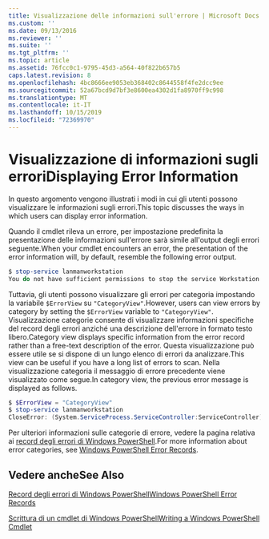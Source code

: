 ```yaml
---
title: Visualizzazione delle informazioni sull'errore | Microsoft Docs
ms.custom: ''
ms.date: 09/13/2016
ms.reviewer: ''
ms.suite: ''
ms.tgt_pltfrm: ''
ms.topic: article
ms.assetid: 76fcc0c1-9795-45d3-a564-40f822b657b5
caps.latest.revision: 8
ms.openlocfilehash: 4bc8666ee9053eb368402c8644558f4fe2dcc9ee
ms.sourcegitcommit: 52a67bcd9d7bf3e8600ea4302d1fa8970ff9c998
ms.translationtype: MT
ms.contentlocale: it-IT
ms.lasthandoff: 10/15/2019
ms.locfileid: "72369970"
---
```

# <a name="displaying-error-information"></a><span data-ttu-id="d77e7-102">Visualizzazione di informazioni sugli errori</span><span class="sxs-lookup"><span data-stu-id="d77e7-102">Displaying Error Information</span></span>

<span data-ttu-id="d77e7-103">In questo argomento vengono illustrati i modi in cui gli utenti possono visualizzare le informazioni sugli errori.</span><span class="sxs-lookup"><span data-stu-id="d77e7-103">This topic discusses the ways in which users can display error information.</span></span>

<span data-ttu-id="d77e7-104">Quando il cmdlet rileva un errore, per impostazione predefinita la presentazione delle informazioni sull'errore sarà simile all'output degli errori seguente.</span><span class="sxs-lookup"><span data-stu-id="d77e7-104">When your cmdlet encounters an error, the presentation of the error information will, by default, resemble the following error output.</span></span>

```powershell
$ stop-service lanmanworkstation
You do not have sufficient permissions to stop the service Workstation.
```

<span data-ttu-id="d77e7-105">Tuttavia, gli utenti possono visualizzare gli errori per categoria impostando la variabile `$ErrorView` su `"CategoryView"`.</span><span class="sxs-lookup"><span data-stu-id="d77e7-105">However, users can view errors by category by setting the `$ErrorView` variable to `"CategoryView"`.</span></span> <span data-ttu-id="d77e7-106">Visualizzazione categorie consente di visualizzare informazioni specifiche del record degli errori anziché una descrizione dell'errore in formato testo libero.</span><span class="sxs-lookup"><span data-stu-id="d77e7-106">Category view displays specific information from the error record rather than a free-text description of the error.</span></span> <span data-ttu-id="d77e7-107">Questa visualizzazione può essere utile se si dispone di un lungo elenco di errori da analizzare.</span><span class="sxs-lookup"><span data-stu-id="d77e7-107">This view can be useful if you have a long list of errors to scan.</span></span> <span data-ttu-id="d77e7-108">Nella visualizzazione categoria il messaggio di errore precedente viene visualizzato come segue.</span><span class="sxs-lookup"><span data-stu-id="d77e7-108">In category view, the previous error message is displayed as follows.</span></span>

```powershell
$ $ErrorView = "CategoryView"
$ stop-service lanmanworkstation
CloseError: (System.ServiceProcess.ServiceController:ServiceController) [stop-service], ServiceCommandException
```

<span data-ttu-id="d77e7-109">Per ulteriori informazioni sulle categorie di errore, vedere la pagina relativa ai [record degli errori di Windows PowerShell](./windows-powershell-error-records.md).</span><span class="sxs-lookup"><span data-stu-id="d77e7-109">For more information about error categories, see [Windows PowerShell Error Records](./windows-powershell-error-records.md).</span></span>

## <a name="see-also"></a><span data-ttu-id="d77e7-110">Vedere anche</span><span class="sxs-lookup"><span data-stu-id="d77e7-110">See Also</span></span>

[<span data-ttu-id="d77e7-111">Record degli errori di Windows PowerShell</span><span class="sxs-lookup"><span data-stu-id="d77e7-111">Windows PowerShell Error Records</span></span>](./windows-powershell-error-records.md)

[<span data-ttu-id="d77e7-112">Scrittura di un cmdlet di Windows PowerShell</span><span class="sxs-lookup"><span data-stu-id="d77e7-112">Writing a Windows PowerShell Cmdlet</span></span>](./writing-a-windows-powershell-cmdlet.md)
